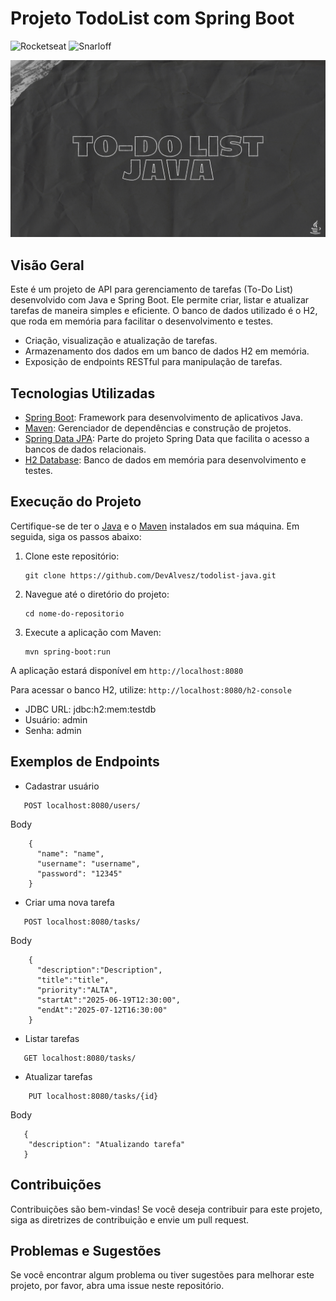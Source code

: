 # Projeto TodoList com Spring Boot

![Rocketseat](https://img.shields.io/badge/Curso%20de%20Java-Rocketseat-blue)
![Snarloff](https://img.shields.io/badge/Aluno-Alvesz-white)

![ToDoList](https://github.com/DevAlvesz/ToDoList/blob/main/To-doList%20java%20png.png)

## Visão Geral

Este é um projeto de API para gerenciamento de tarefas (To-Do List) desenvolvido com Java e Spring Boot. Ele permite criar, listar e atualizar tarefas de maneira simples e eficiente. O banco de dados utilizado é o H2, que roda em memória para facilitar o desenvolvimento e testes.

- Criação, visualização e atualização de tarefas.
- Armazenamento dos dados em um banco de dados H2 em memória.
- Exposição de endpoints RESTful para manipulação de tarefas.

## Tecnologias Utilizadas

- [Spring Boot](https://spring.io/projects/spring-boot): Framework para desenvolvimento de aplicativos Java.
- [Maven](https://maven.apache.org/): Gerenciador de dependências e construção de projetos.
- [Spring Data JPA](https://spring.io/projects/spring-data-jpa): Parte do projeto Spring Data que facilita o acesso a bancos de dados relacionais.
- [H2 Database](https://www.h2database.com/): Banco de dados em memória para desenvolvimento e testes.

## Execução do Projeto

Certifique-se de ter o [Java](https://www.oracle.com/java/technologies/javase-downloads.html) e o [Maven](https://maven.apache.org/download.cgi) instalados em sua máquina. Em seguida, siga os passos abaixo:

1. Clone este repositório:

   ```shell
   git clone https://github.com/DevAlvesz/todolist-java.git
   ```

2. Navegue até o diretório do projeto:

   ```shell
   cd nome-do-repositorio
   ```

3. Execute a aplicação com Maven:

   ```shell
   mvn spring-boot:run
   ```

A aplicação estará disponível em `http://localhost:8080`

Para acessar o banco H2, utilize: `http://localhost:8080/h2-console`
- JDBC URL: jdbc:h2:mem:testdb
- Usuário: admin
- Senha: admin

## Exemplos de Endpoints

- Cadastrar usuário
```shell
   POST localhost:8080/users/
   ```
Body
```shell
    {
      "name": "name",
      "username": "username",
      "password": "12345"
    }
   ```

- Criar uma nova tarefa
```shell
   POST localhost:8080/tasks/
   ```
Body
```shell
    {
      "description":"Description",
      "title":"title",
      "priority":"ALTA",
      "startAt":"2025-06-19T12:30:00",
      "endAt":"2025-07-12T16:30:00"
    }
   ```

- Listar tarefas
```shell
   GET localhost:8080/tasks/
   ```

- Atualizar tarefas
```shell
    PUT localhost:8080/tasks/{id}
```
Body
```shell
   {
    "description": "Atualizando tarefa"
   }
```

## Contribuições

Contribuições são bem-vindas! Se você deseja contribuir para este projeto, siga as diretrizes de contribuição e envie um pull request.

## Problemas e Sugestões

Se você encontrar algum problema ou tiver sugestões para melhorar este projeto, por favor, abra uma issue neste repositório.
